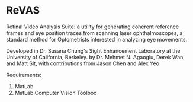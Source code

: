 # ReVAS

Retinal Video Analysis Suite: a utility for generating coherent reference frames and eye position traces from scanning laser ophthalmoscopes, a standard method for Optometrists interested in analyzing eye movements.



Developed in Dr. Susana Chung's Sight Enhancement Laboratory at the University of California, Berkeley.
by Dr. Mehmet N. Agaoglu, Derek Wan, and Matt Sit, with contributions from Jason Chen and Alex Yeo

Requirements: 
1. MatLab 
2. MatLab Computer Vision Toolbox

